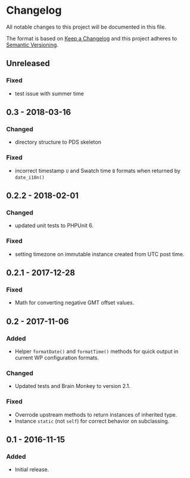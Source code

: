 # Changelog
All notable changes to this project will be documented in this file.

The format is based on [Keep a Changelog](http://keepachangelog.com/en/1.0.0/)
and this project adheres to [Semantic Versioning](http://semver.org/spec/v2.0.0.html).

## Unreleased

### Fixed
- test issue with summer time

## 0.3 - 2018-03-16

### Changed
- directory structure to PDS skeleton

### Fixed
- incorrect timestamp `U` and Swatch time `B` formats when returned by `date_i18n()`

## 0.2.2 - 2018-02-01

### Changed
- updated unit tests to PHPUnit 6.

### Fixed
- setting timezone on immutable instance created from UTC post time.

## 0.2.1 - 2017-12-28

### Fixed
- Math for converting negative GMT offset values. 

## 0.2 - 2017-11-06

### Added
- Helper `formatDate()` and `formatTime()` methods for quick output in current WP configuration formats. 

### Changed
- Updated tests and Brain Monkey to version 2.1.

### Fixed
- Overrode upstream methods to return instances of inherited type.
- Instance `static` (not `self`) for correct behavior on subclassing.

## 0.1 - 2016-11-15

### Added
- Initial release.